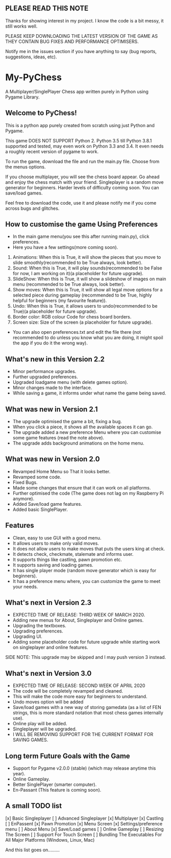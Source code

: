 ## PLEASE READ THIS NOTE
Thanks for showing interest in my project. I know the code is a bit messy, it still works well.

PLEASE KEEP DOWNLOADING THE LATEST VERSION OF THE GAME AS THEY CONTAIN BUG FIXES AND 
PERFORMANCE OPTIMISERS.

Notify me in the issues section if you have anything to say (bug reports, suggestions, ideas, etc).

# My-PyChess
A Multiplayer/SinglePlayer Chess app written purely in Python using Pygame Library.

## Welcome to PyChess!
This is a python app purely created from scratch using just Python and Pygame.

This game DOES NOT SUPPORT Python 2.
Python 3.5 till Python 3.8.1 supported and tested, may even work on Python 3.3 and 3.4.
It even needs a roughly recent version of pygame to work.

To run the game, download the file and run the main.py file.
Choose from the menus options.

If you choose multiplayer, you will see the chess board appear. Go ahead and enjoy the chess match with your friend.
Singleplayer is a random move generator for beginners.
Harder levels of difficulty coming soon.
You can save/load games.

Feel free to download the code, use it and please notify me if you come across bugs and glitches.

## How to customise the game Using Preferences
- In the main game menu(you see this after running main.py), click preferences.
- Here you have a few settings(more coming soon).
1) Animations: When this is True, it will show the pieces that you move to slide smoothly(recommended to be True always, look better).
2) Sound: When this is True, it will play sounds(recommended to be False for now, I am working on it)(a placeholder for future upgrade).
3) SlideShow: When this is True, it will show a slideshow of images on main menu (recommended to be True always, look better).
4) Show moves: When this is True, it will show all legal move options for a selected piece during gameplay (recommended to be True, highly helpful for beginners (my favourite feature)).
5) Undo: When this is True, it allows users to undo(recommended to be True)(a placeholder for future upgrade).
6) Border color: RGB colour Code for chess board borders.
7) Screen size: Size of the screen (a placeholder for future upgrade).

- You can also open preferences.txt and edit the file there (not recommended to do unless you know what you are doing, it might spoil the app if you do it the wrong way).

## What's new in this Version 2.2
- Minor performance upgrades.
- Further upgraded preferences.
- Upgraded loadgame menu (with delete games option).
- Minor changes made to the interface.
- While saving a game, it informs under what name the game being saved.

## What was new in Version 2.1
- The upgrade optimised the game a bit, fixing a bug.
- When you click a piece, it shows all the available spaces it can go.
- The upgrade added a new preference Menu where you can customise some game features (read the note above).
- The upgrade adds background animations on the home menu.

## What was new in Version 2.0
- Revamped Home Menu so That it looks better.
- Revamped some code.
- Fixed Bugs.
- Made some changes that ensure that it can work on all platforms.
- Further optimised the code (The game does not lag on my Raspberry Pi anymore).
- Added Save/load game features.
- Added basic SinglePlayer.

## Features
- Clean, easy to use GUI with a good menu.
- It allows users to make only valid moves.
- It does not allow users to make moves that puts the users king at check.
- It detects check, checkmate, stalemate and informs user.
- It supports things like castling, pawn promotion etc.
- It supports saving and loading games.
- It has single player mode (random move generator which is easy for beginners).
- It has a preference menu where, you can customize the game to meet your needs.

## What's next in Version 2.3
- EXPECTED TIME OF RELEASE: THIRD WEEK OF MARCH 2020.
- Adding new menus for About, Singleplayer and Online games.
- Upgrading the textboxes.
- Upgrading preferences.
- Upgrading UI.
- Adding some placeholder code for future upgrade while starting work on singleplayer and online features.

SIDE NOTE: This upgrade may be skipped and I may push version 3 instead.

## What's next in Version 3.0
- EXPECTED TIME OF RELEASE: SECOND WEEK OF APRIL 2020
- The code will be completely revamped and cleaned.
- This will make the code more easy for beginners to understand.
- Undo moves option will be added
- Save/load games with a new way of storing gamedata (as a list of FEN strings, this is more standard notation that most chess games internally use).
- Online play will be added.
- Singleplayer will be upgraded.
- I WILL BE REMOVING SUPPORT FOR THE CURRENT FORMAT FOR SAVING GAMES.

## Long term Future Goals with the Game
- Support for Pygame v2.0.0 (stable) (which may release anytime this year).
- Online Gameplay.
- Better SinglePlayer (smarter computer).
- En-Passant (This feature is coming soon).

## A small TODO list
[x] Basic Singleplayer
[ ] Advanced Singleplayer
[x] Multiplayer
[x] Castling
[ ] EnPassent
[x] Pawn Promotion
[x] Menu Screen
[x] Settings/preference menu
[ ] About Menu
[x] Save/Load games
[ ] Online Gameplay
[ ] Resizing The Screen
[ ] Support For Touch Screen
[ ] Bundling The Executables For All Major Platforms (Windows, Linux, Mac)

And this list goes on.........
